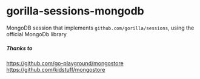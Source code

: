 # gorilla-sessions-mongodb

MongoDB session that implements `github.com/gorilla/sessions`, using the official MongoDb library

##### Thanks to
<https://github.com/go-playground/mongostore>
<https://github.com/kidstuff/mongostore>

